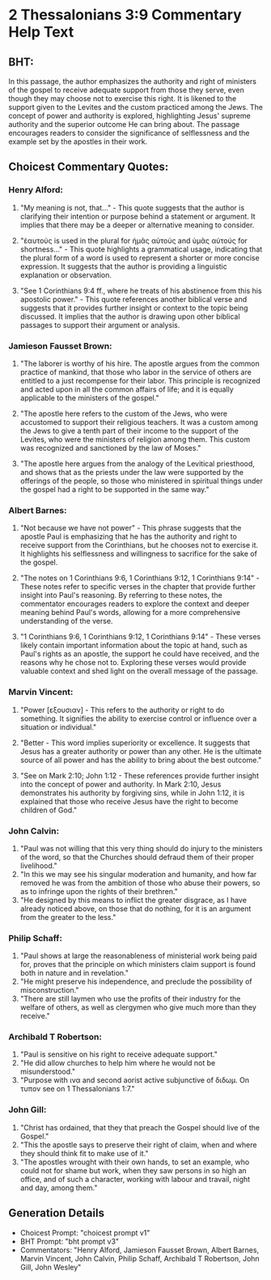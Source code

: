 # 2 Thessalonians 3:9 Commentary Help Text

## BHT:
In this passage, the author emphasizes the authority and right of ministers of the gospel to receive adequate support from those they serve, even though they may choose not to exercise this right. It is likened to the support given to the Levites and the custom practiced among the Jews. The concept of power and authority is explored, highlighting Jesus' supreme authority and the superior outcome He can bring about. The passage encourages readers to consider the significance of selflessness and the example set by the apostles in their work.

## Choicest Commentary Quotes:
### Henry Alford:
1. "My meaning is not, that..." - This quote suggests that the author is clarifying their intention or purpose behind a statement or argument. It implies that there may be a deeper or alternative meaning to consider.

2. "ἑαυτούς is used in the plural for ἡμᾶς αὐτούς and ὑμᾶς αὐτούς for shortness..." - This quote highlights a grammatical usage, indicating that the plural form of a word is used to represent a shorter or more concise expression. It suggests that the author is providing a linguistic explanation or observation.

3. "See 1 Corinthians 9:4 ff., where he treats of his abstinence from this his apostolic power." - This quote references another biblical verse and suggests that it provides further insight or context to the topic being discussed. It implies that the author is drawing upon other biblical passages to support their argument or analysis.

### Jamieson Fausset Brown:
1. "The laborer is worthy of his hire. The apostle argues from the common practice of mankind, that those who labor in the service of others are entitled to a just recompense for their labor. This principle is recognized and acted upon in all the common affairs of life; and it is equally applicable to the ministers of the gospel." 

2. "The apostle here refers to the custom of the Jews, who were accustomed to support their religious teachers. It was a custom among the Jews to give a tenth part of their income to the support of the Levites, who were the ministers of religion among them. This custom was recognized and sanctioned by the law of Moses." 

3. "The apostle here argues from the analogy of the Levitical priesthood, and shows that as the priests under the law were supported by the offerings of the people, so those who ministered in spiritual things under the gospel had a right to be supported in the same way."

### Albert Barnes:
1. "Not because we have not power" - This phrase suggests that the apostle Paul is emphasizing that he has the authority and right to receive support from the Corinthians, but he chooses not to exercise it. It highlights his selflessness and willingness to sacrifice for the sake of the gospel.

2. "The notes on 1 Corinthians 9:6, 1 Corinthians 9:12, 1 Corinthians 9:14" - These notes refer to specific verses in the chapter that provide further insight into Paul's reasoning. By referring to these notes, the commentator encourages readers to explore the context and deeper meaning behind Paul's words, allowing for a more comprehensive understanding of the verse.

3. "1 Corinthians 9:6, 1 Corinthians 9:12, 1 Corinthians 9:14" - These verses likely contain important information about the topic at hand, such as Paul's rights as an apostle, the support he could have received, and the reasons why he chose not to. Exploring these verses would provide valuable context and shed light on the overall message of the passage.

### Marvin Vincent:
1. "Power [εξουσιαν] - This refers to the authority or right to do something. It signifies the ability to exercise control or influence over a situation or individual." 

2. "Better - This word implies superiority or excellence. It suggests that Jesus has a greater authority or power than any other. He is the ultimate source of all power and has the ability to bring about the best outcome." 

3. "See on Mark 2:10; John 1:12 - These references provide further insight into the concept of power and authority. In Mark 2:10, Jesus demonstrates his authority by forgiving sins, while in John 1:12, it is explained that those who receive Jesus have the right to become children of God."

### John Calvin:
1. "Paul was not willing that this very thing should do injury to the ministers of the word, so that the Churches should defraud them of their proper livelihood." 
2. "In this we may see his singular moderation and humanity, and how far removed he was from the ambition of those who abuse their powers, so as to infringe upon the rights of their brethren." 
3. "He designed by this means to inflict the greater disgrace, as I have already noticed above, on those that do nothing, for it is an argument from the greater to the less."

### Philip Schaff:
1. "Paul shows at large the reasonableness of ministerial work being paid for, proves that the principle on which ministers claim support is found both in nature and in revelation." 
2. "He might preserve his independence, and preclude the possibility of misconstruction." 
3. "There are still laymen who use the profits of their industry for the welfare of others, as well as clergymen who give much more than they receive."

### Archibald T Robertson:
1. "Paul is sensitive on his right to receive adequate support."
2. "He did allow churches to help him where he would not be misunderstood."
3. "Purpose with ινα and second aorist active subjunctive of διδωμ. On τυπον see on 1 Thessalonians 1:7."

### John Gill:
1. "Christ has ordained, that they that preach the Gospel should live of the Gospel." 
2. "This the apostle says to preserve their right of claim, when and where they should think fit to make use of it."
3. "The apostles wrought with their own hands, to set an example, who could not for shame but work, when they saw persons in so high an office, and of such a character, working with labour and travail, night and day, among them."


## Generation Details
- Choicest Prompt: "choicest prompt v1"
- BHT Prompt: "bht prompt v3"
- Commentators: "Henry Alford, Jamieson Fausset Brown, Albert Barnes, Marvin Vincent, John Calvin, Philip Schaff, Archibald T Robertson, John Gill, John Wesley"

